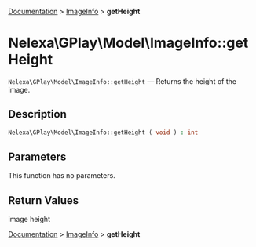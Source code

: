 [Documentation](../../README.md) > [ImageInfo](README.md) > **getHeight**

# Nelexa\GPlay\Model\ImageInfo::getHeight
`Nelexa\GPlay\Model\ImageInfo::getHeight` — Returns the height of the image.

## Description
```php
Nelexa\GPlay\Model\ImageInfo::getHeight ( void ) : int
```

## Parameters
This function has no parameters.

## Return Values
image height

[Documentation](../../README.md) > [ImageInfo](README.md) > **getHeight**
